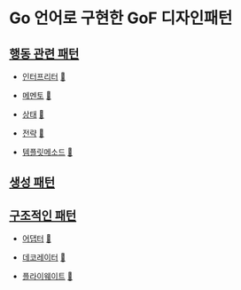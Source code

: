 # Go 언어로 구현한 GoF 디자인패턴

## [행동 관련 패턴](behavioral)

[//]: # (* [Chain of responsiblity]&#40;behavioral/chain&#41; [:notebook:]&#40;https://en.wikipedia.org/wiki/Chain-of-responsibility_pattern&#41;)

[//]: # (* [Command]&#40;behavioral/command&#41; [:notebook:]&#40;https://en.wikipedia.org/wiki/Command_pattern&#41;)

* [인터프리터](behavioral/interpreter) [:notebook:](https://en.wikipedia.org/wiki/Interpreter_pattern)

[//]: # (* [Mediator]&#40;behavioral/mediator&#41; [:notebook:]&#40;https://en.wikipedia.org/wiki/Mediator_pattern&#41;)

* [메멘토](behavioral/memento) [:notebook:](https://en.wikipedia.org/wiki/Memento_pattern)

[//]: # (* [Observer]&#40;behavioral/observer&#41; [:notebook:]&#40;https://en.wikipedia.org/wiki/Observer_pattern&#41;)

* [상태](behavioral/state) [:notebook:](https://en.wikipedia.org/wiki/State_pattern)

* [전략](behavioral/strategy) [:notebook:](https://en.wikipedia.org/wiki/Strategy_pattern)

* [템플릿메소드](behavioral/template_method) [:notebook:](https://en.wikipedia.org/wiki/Template_pattern)

[//]: # (* [Visitor]&#40;behavioral/visitor&#41; [:notebook:]&#40;https://en.wikipedia.org/wiki/Visitor_pattern&#41;)

## [생성 패턴](creational)

[//]: # (* [Abstract Factory method]&#40;creational/abstract_factory&#41; [:notebook:]&#40;http://en.wikipedia.org/wiki/Abstract_Factory_pattern&#41;)

[//]: # (* [Builder]&#40;creational/builder&#41; [:notebook:]&#40;http://en.wikipedia.org/wiki/Builder_pattern&#41;)

[//]: # (* [Factory method]&#40;creational/factory&#41; [:notebook:]&#40;http://en.wikipedia.org/wiki/Factory_pattern&#41;)

[//]: # (* [Object Pool]&#40;creational/pool&#41; [:notebook:]&#40;http://en.wikipedia.org/wiki/Object_Pool_pattern&#41;)

[//]: # (* [Prototype]&#40;creational/prototype&#41; [:notebook:]&#40;http://en.wikipedia.org/wiki/Prototype_pattern&#41;)

## [구조적인 패턴](structural)

* [어댑터](structural/adapter) [:notebook:](https://en.wikipedia.org/wiki/Adapter_pattern)

[//]: # (* [Binary Tree compositions]&#40;structural/binary-tree-compositions&#41; [:notebook:]&#40;https://en.wikipedia.org/wiki/Binary_tree&#41;)

[//]: # (* [Bridge]&#40;structural/bridge&#41; [:notebook:]&#40;https://en.wikipedia.org/wiki/Bridge_pattern&#41;)

[//]: # (* [Composite]&#40;structural/composite&#41; [:notebook:]&#40;http://en.wikipedia.org/wiki/Composite_pattern&#41;)

* [데코레이터](structural/decorator) [:notebook:](https://en.wikipedia.org/wiki/Decorator_pattern)

* [플라이웨이트](structural/flyweight) [:notebook:](https://en.wikipedia.org/wiki/Flyweight_pattern)

[//]: # (* [Proxy]&#40;structural/proxy&#41; [:notebook:]&#40;https://en.wikipedia.org/wiki/Proxy_pattern&#41;)
